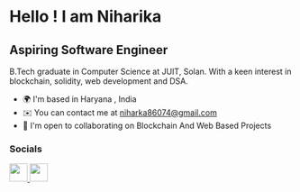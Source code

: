 Hello ! I am Niharika 
========================================================================================================================================

Aspiring Software Engineer 
---------------------------

B.Tech graduate in Computer Science at JUIT, Solan. With a keen interest in blockchain, solidity, web development and DSA. 

* 🌍  I'm based in Haryana , India
* ✉️  You can contact me at [niharka86074@gmail.com](mailto:niharka86074@gmail.com)
* 🤝  I'm open to collaborating on Blockchain And Web Based Projects

### Socials

<p align="left"> <a href="https://www.github.com/niharikaa26" target="_blank" rel="noreferrer"> <picture> <source media="(prefers-color-scheme: dark)" srcset="https://raw.githubusercontent.com/danielcranney/readme-generator/main/public/icons/socials/github-dark.svg" /> <source media="(prefers-color-scheme: light)" srcset="https://raw.githubusercontent.com/danielcranney/readme-generator/main/public/icons/socials/github.svg" /> <img src="https://raw.githubusercontent.com/danielcranney/readme-generator/main/public/icons/socials/github.svg" width="32" height="32" /> </picture> </a> <a href="https://www.linkedin.com/search/results/all/?fetchDeterministicClustersOnly=true&heroEntityKey=urn%3Ali%3Afsd_profile%3AACoAADx2NkUBbX0BrcnqQ4c9KGWqlvPTmK5hIXY&keywords=niharika%20sharma&origin=RICH_QUERY_SUGGESTION&position=1&searchId=e540a233-5bf3-449e-b651-23160ecd27a4&sid=Gjc&spellCorrectionEnabled=false" target="_blank" rel="noreferrer"> <picture> <source media="(prefers-color-scheme: dark)" srcset="https://raw.githubusercontent.com/danielcranney/readme-generator/main/public/icons/socials/linkedin-dark.svg" /> <source media="(prefers-color-scheme: light)" srcset="https://raw.githubusercontent.com/danielcranney/readme-generator/main/public/icons/socials/linkedin.svg" /> <img src="https://raw.githubusercontent.com/danielcranney/readme-generator/main/public/icons/socials/linkedin.svg" width="32" height="32" /> </picture> </a></p>


